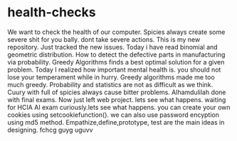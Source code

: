 # health-checks
We want to check the health of our computer.
Spicies always create some severe shit for you bally. dont take severe actions.
This is my new repository.
Just tracked the new issues.
Today i have read binomial and geometric distribution.
How to detect the defective parts in manufacturing via probability.
Greedy Algorithms finds a best optimal solution for a given problem.
Today I realized how important mental health is. you should not lose your temperament while in hurry.
Greedy algorithms made me too much greedy.
Probability and statistics are not as difficult as we think.
Cuury with full of spicies always cause bitter problems.
Alhamdulilah done with final exams. Now just left web project. lets see what happens.
waiting for HCIA AI exam curiously.lets see what happens.
you can create your own cookies using setcookiefunction().
we can also use password encyption using md5 method.
Empathize,define,prototype, test are the main ideas in designing.
fchcg guyg uguvv

